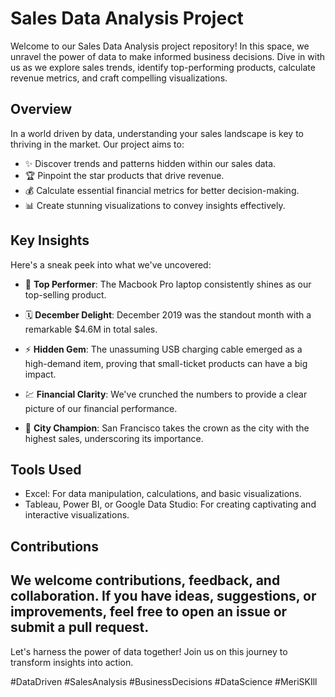 # Sales Data Analysis Project

Welcome to our Sales Data Analysis project repository! In this space, we unravel the power of data to make informed business decisions. Dive in with us as we explore sales trends, identify top-performing products, calculate revenue metrics, and craft compelling visualizations.

## Overview

In a world driven by data, understanding your sales landscape is key to thriving in the market. Our project aims to:

- ✨ Discover trends and patterns hidden within our sales data.
- 🏆 Pinpoint the star products that drive revenue.
- 💰 Calculate essential financial metrics for better decision-making.
- 📊 Create stunning visualizations to convey insights effectively.

## Key Insights

Here's a sneak peek into what we've uncovered:

- 🚀 **Top Performer**: The Macbook Pro laptop consistently shines as our top-selling product.

- 🗓️ **December Delight**: December 2019 was the standout month with a remarkable $4.6M in total sales.

- ⚡ **Hidden Gem**: The unassuming USB charging cable emerged as a high-demand item, proving that small-ticket products can have a big impact.

- 💹 **Financial Clarity**: We've crunched the numbers to provide a clear picture of our financial performance.

- 🌆 **City Champion**: San Francisco takes the crown as the city with the highest sales, underscoring its importance.

## Tools Used

- Excel: For data manipulation, calculations, and basic visualizations.
- Tableau, Power BI, or Google Data Studio: For creating captivating and interactive visualizations.

## Contributions

We welcome contributions, feedback, and collaboration. If you have ideas, suggestions, or improvements, feel free to open an issue or submit a pull request.
----

Let's harness the power of data together! Join us on this journey to transform insights into action.

#DataDriven #SalesAnalysis #BusinessDecisions #DataScience #MeriSKIll







